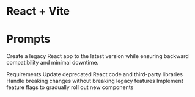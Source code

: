 # React + Vite

# Prompts

Create a legacy React app to the latest version while ensuring backward compatibility and minimal downtime.

Requirements
Update deprecated React code and third-party libraries
Handle breaking changes without breaking legacy features
Implement feature flags to gradually roll out new components

